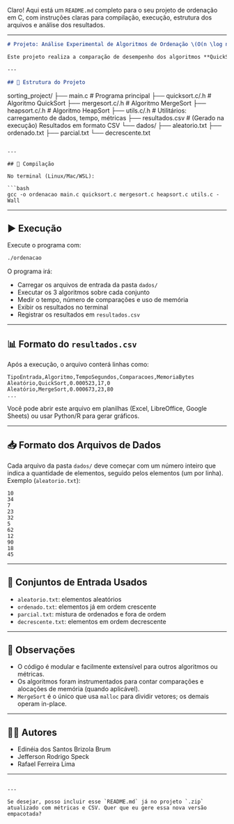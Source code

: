 Claro! Aqui está um `README.md` completo para o seu projeto de ordenação em C, com instruções claras para compilação, execução, estrutura dos arquivos e análise dos resultados.

---

```markdown
# Projeto: Análise Experimental de Algoritmos de Ordenação \(O(n \log n)\)

Este projeto realiza a comparação de desempenho dos algoritmos **QuickSort**, **MergeSort** e **HeapSort** aplicados a diferentes conjuntos de dados de entrada. São coletadas métricas de tempo de execução, número de comparações e uso estimado de memória dinâmica. Os resultados são salvos em um arquivo `resultados.csv`.

---

## 📁 Estrutura do Projeto

```

sorting\_project/
├── main.c                # Programa principal
├── quicksort.c/.h        # Algoritmo QuickSort
├── mergesort.c/.h        # Algoritmo MergeSort
├── heapsort.c/.h         # Algoritmo HeapSort
├── utils.c/.h            # Utilitários: carregamento de dados, tempo, métricas
├── resultados.csv        # (Gerado na execução) Resultados em formato CSV
└── dados/
├── aleatorio.txt
├── ordenado.txt
├── parcial.txt
└── decrescente.txt

````

---

## 🚀 Compilação

No terminal (Linux/Mac/WSL):

```bash
gcc -o ordenacao main.c quicksort.c mergesort.c heapsort.c utils.c -Wall
````

---

## ▶️ Execução

Execute o programa com:

```bash
./ordenacao
```

O programa irá:

* Carregar os arquivos de entrada da pasta `dados/`
* Executar os 3 algoritmos sobre cada conjunto
* Medir o tempo, número de comparações e uso de memória
* Exibir os resultados no terminal
* Registrar os resultados em `resultados.csv`

---

## 📊 Formato do `resultados.csv`

Após a execução, o arquivo conterá linhas como:

```
TipoEntrada,Algoritmo,TempoSegundos,Comparacoes,MemoriaBytes
Aleatório,QuickSort,0.000523,17,0
Aleatório,MergeSort,0.000673,23,80
...
```

Você pode abrir este arquivo em planilhas (Excel, LibreOffice, Google Sheets) ou usar Python/R para gerar gráficos.

---

## 📥 Formato dos Arquivos de Dados

Cada arquivo da pasta `dados/` deve começar com um número inteiro que indica a quantidade de elementos, seguido pelos elementos (um por linha). Exemplo (`aleatorio.txt`):

```
10
34
7
23
32
5
62
12
90
18
45
```

---

## 🧪 Conjuntos de Entrada Usados

* `aleatorio.txt`: elementos aleatórios
* `ordenado.txt`: elementos já em ordem crescente
* `parcial.txt`: mistura de ordenados e fora de ordem
* `decrescente.txt`: elementos em ordem decrescente

---

## 📌 Observações

* O código é modular e facilmente extensível para outros algoritmos ou métricas.
* Os algoritmos foram instrumentados para contar comparações e alocações de memória (quando aplicável).
* `MergeSort` é o único que usa `malloc` para dividir vetores; os demais operam in-place.

---

## 👨‍💻 Autores

* Edinéia dos Santos Brizola Brum
* Jefferson Rodrigo Speck
* Rafael Ferreira Lima

---

```

---

Se desejar, posso incluir esse `README.md` já no projeto `.zip` atualizado com métricas e CSV. Quer que eu gere essa nova versão empacotada?
```

